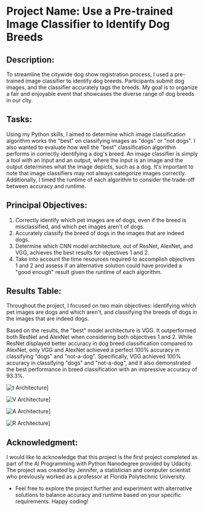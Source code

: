 # Project Name: Use a Pre-trained Image Classifier to Identify Dog Breeds

## Description:

To streamline the citywide dog show registration process, I used a pre-trained image classifier to identify dog breeds. Participants submit dog images, and the classifier accurately tags the breeds. My goal is to organize a fair and enjoyable event that showcases the diverse range of dog breeds in our city.

## Tasks:
Using my Python skills, I aimed to determine which image classification algorithm works the "best" on classifying images as "dogs" or "not dogs". I also wanted to evaluate how well the "best" classification algorithm performs in correctly identifying a dog's breed. An image classifier is simply a tool with an input and an output, where the input is an image and the output determines what the image depicts, such as a dog. It's important to note that image classifiers may not always categorize images correctly. Additionally, I timed the runtime of each algorithm to consider the trade-off between accuracy and runtime.

## Principal Objectives:
1. Correctly identify which pet images are of dogs, even if the breed is misclassified, and which pet images aren't of dogs.
2. Accurately classify the breed of dogs in the images that are indeed dogs.
3. Determine which CNN model architecture, out of ResNet, AlexNet, and VGG, achieves the best results for objectives 1 and 2.
4. Take into account the time resources required to accomplish objectives 1 and 2 and assess if an alternative solution could have provided a "good enough" result given the runtime of each algorithm.

## Results Table:
Throughout the project, I focused on two main objectives: identifying which pet images are dogs and which aren't, and classifying the breeds of dogs in the images that are indeed dogs.

Based on the results, the "best" model architecture is VGG. It outperformed both ResNet and AlexNet when considering both objectives 1 and 2. While ResNet displayed better accuracy in dog breed classification compared to AlexNet, only VGG and AlexNet achieved a perfect 100% accuracy in classifying "dogs" and "not-a-dog". Specifically, VGG achieved 100% accuracy in classifying "dogs" and "not-a-dog", and it also demonstrated the best performance in breed classification with an impressive accuracy of 93.3%.

![t Architecture](https://github.com/Rama-Alyoubi/Use-a-Pre-trained-Image-Classifier-to-Identify-Dog-Breeds/assets/128150728/787042bc-e38e-4e7c-ae2b-5bb38f34c175)]

![V Architecture](https://github.com/Rama-Alyoubi/Use-a-Pre-trained-Image-Classifier-to-Identify-Dog-Breeds/assets/128150728/a5623b31-6a8b-47e8-91da-030f9b8a78f5)]

![A Architecture](https://github.com/Rama-Alyoubi/Use-a-Pre-trained-Image-Classifier-to-Identify-Dog-Breeds/assets/128150728/e975eda9-3fcd-4c25-9b95-206108eff0fe)]

![R Architecture](https://github.com/Rama-Alyoubi/Use-a-Pre-trained-Image-Classifier-to-Identify-Dog-Breeds/assets/128150728/16684beb-3656-4d0f-91c2-60abedcd3a8d)]




## Acknowledgment:
I would like to acknowledge that this project is the first project completed as part of the AI Programming with Python Nanodegree provided by Udacity. The project was created by Jennifer, a statistician and computer scientist who previously worked as a professor at Florida Polytechnic University.
- Feel free to explore the project further and experiment with alternative solutions to balance accuracy and runtime based on your specific requirements. Happy coding!
